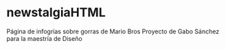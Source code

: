 # newstalgiaHTML
Página de infogrías sobre gorras de Mario Bros 
Proyecto de Gabo Sánchez para la maestría de Diseño
